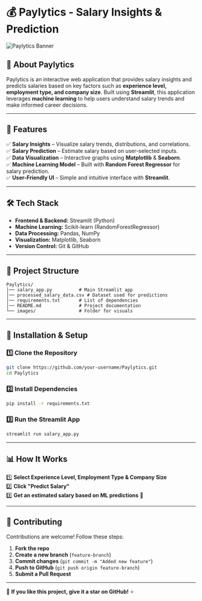# 💰 Paylytics - Salary Insights & Prediction

![Paylytics Banner](https://your-image-url.com)  

## 🚀 About Paylytics
Paylytics is an interactive web application that provides salary insights and predicts salaries based on key factors such as **experience level, employment type, and company size**. Built using **Streamlit**, this application leverages **machine learning** to help users understand salary trends and make informed career decisions.

---

## 🎯 Features
✅ **Salary Insights** – Visualize salary trends, distributions, and correlations.  
✅ **Salary Prediction** – Estimate salary based on user-selected inputs.  
✅ **Data Visualization** – Interactive graphs using **Matplotlib** & **Seaborn**.  
✅ **Machine Learning Model** – Built with **Random Forest Regressor** for salary prediction.  
✅ **User-Friendly UI** – Simple and intuitive interface with **Streamlit**.  

---

## 🛠️ Tech Stack
- **Frontend & Backend:** Streamlit (Python)
- **Machine Learning:** Scikit-learn (RandomForestRegressor)
- **Data Processing:** Pandas, NumPy
- **Visualization:** Matplotlib, Seaborn
- **Version Control:** Git & GitHub

---

## 📂 Project Structure
```
Paylytics/
│── salary_app.py          # Main Streamlit app
│── processed_salary_data.csv # Dataset used for predictions
│── requirements.txt       # List of dependencies
│── README.md              # Project documentation
└── images/                # Folder for visuals
```

---

## 🔧 Installation & Setup
### 1️⃣ Clone the Repository
```sh
git clone https://github.com/your-username/Paylytics.git
cd Paylytics
```

### 2️⃣ Install Dependencies
```sh
pip install -r requirements.txt
```

### 3️⃣ Run the Streamlit App
```sh
streamlit run salary_app.py
```

---

## 📊 How It Works
1️⃣ **Select Experience Level, Employment Type & Company Size**  
2️⃣ **Click "Predict Salary"**  
3️⃣ **Get an estimated salary based on ML predictions** 🤑

---

## 🤝 Contributing
Contributions are welcome! Follow these steps:
1. **Fork the repo**
2. **Create a new branch** (`feature-branch`)
3. **Commit changes** (`git commit -m "Added new feature"`)
4. **Push to GitHub** (`git push origin feature-branch`)
5. **Submit a Pull Request**



---

🌟 **If you like this project, give it a star on GitHub!** ⭐

